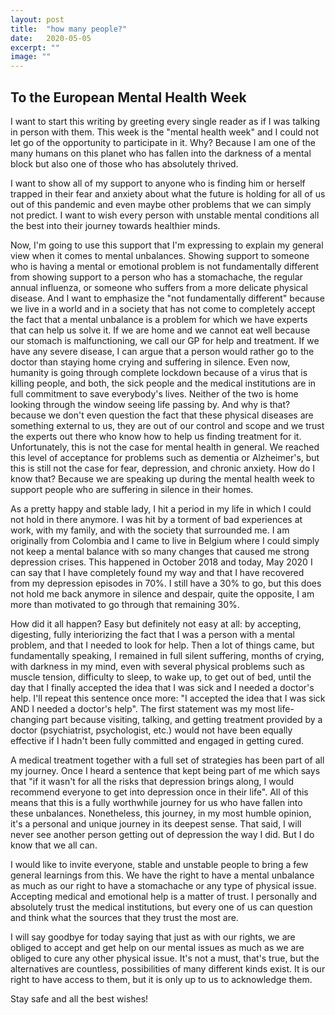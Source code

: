 ```yaml
---
layout: post
title:  "how many people?"
date:   2020-05-05
excerpt: ""
image: ""
---
```


## To the European Mental Health Week

I want to start this writing by greeting every single reader as if I was talking in person with them. This week is the "mental health week" and I could not let go of the opportunity to participate in it. Why? Because I am one of the many humans on this planet who has fallen into the darkness of a mental block but also one of those who has absolutely thrived. 

I want to show all of my support to anyone who is finding him or herself trapped in their fear and anxiety about what the future is holding for all of us out of this pandemic and even maybe other problems that we can simply not predict. I want to wish every person with unstable mental conditions all the best into their journey towards healthier minds. 

Now, I'm going to use this support that I'm expressing to explain my general view when it comes to mental unbalances. Showing support to someone who is having a mental or emotional problem is not fundamentally different from showing support to a person who has a stomachache, the regular annual influenza, or someone who suffers from a more delicate physical disease. And I want to emphasize the "not fundamentally different" because we live in a world and in a society that has not come to completely accept the fact that a mental unbalance is a problem for which we have experts that can help us solve it. If we are home and we cannot eat well because our stomach is malfunctioning, we call our GP for help and treatment. If we have any severe disease, I can argue that a person would rather go to the doctor than staying home crying and suffering in silence. Even now, humanity is going through complete lockdown because of a virus that is killing people, and both, the sick people and the medical institutions are in full commitment to save everybody's lives. Neither of the two is home looking through the window seeing life passing by. And why is that? because we don't even question the fact that these physical diseases are something external to us, they are out of our control and scope and we trust the experts out there who know how to help us finding treatment for it. Unfortunately, this is not the case for mental health in general. We reached this level of acceptance for problems such as dementia or Alzheimer's, but this is still not the case for fear, depression, and chronic anxiety. How do I know that? Because we are speaking up during the mental health week to support people who are suffering in silence in their homes.   

As a pretty happy and stable lady, I hit a period in my life in which I could not hold in there anymore. I was hit by a torment of bad experiences at work, with my family, and with the society that surrounded me. I am originally from Colombia and I came to live in Belgium where I could simply not keep a mental balance with so many changes that caused me strong depression crises. This happened in October 2018 and today, May 2020 I can say that I have completely found my way and that I have recovered from my depression episodes in 70%. I still have a 30% to go, but this does not hold me back anymore in silence and despair, quite the opposite, I am more than motivated to go through that remaining 30%.

How did it all happen? Easy but definitely not easy at all: by accepting, digesting, fully interiorizing the fact that I was a person with a mental problem, and that I needed to look for help. Then a lot of things came, but fundamentally speaking, I remained in full silent suffering, months of crying, with darkness in my mind, even with several physical problems such as muscle tension, difficulty to sleep, to wake up, to get out of bed, until the day that I finally accepted the idea that I was sick and I needed a doctor's help. I'll repeat this sentence once more: "I accepted the idea that I was sick AND I needed a doctor's help". The first statement was my most life-changing part because visiting, talking, and getting treatment provided by a doctor (psychiatrist, psychologist, etc.) would not have been equally effective if I hadn't been fully committed and engaged in getting cured. 

A medical treatment together with a full set of strategies has been part of all my journey. Once I heard a sentence that kept being part of me which says that "if it wasn't for all the risks that depression brings along, I would recommend everyone to get into depression once in their life". All of this means that this is a fully worthwhile journey for us who have fallen into these unbalances. Nonetheless, this journey, in my most humble opinion, it's a personal and unique journey in its deepest sense. That said, I will never see another person getting out of depression the way I did. But I do know that we all can.

I would like to invite everyone, stable and unstable people to bring a few general learnings from this. We have the right to have a mental unbalance as much as our right to have a stomachache or any type of physical issue.  Accepting medical and emotional help is a matter of trust. I personally and absolutely trust the medical institutions, but every one of us can question and think what the sources that they trust the most are.

I will say goodbye for today saying that just as with our rights, we are obliged to accept and get help on our mental issues as much as we are obliged to cure any other physical issue. It's not a must, that's true, but the alternatives are countless, possibilities of many different kinds exist. It is our right to have access to them, but it is only up to us to acknowledge them.

Stay safe and all the best wishes!











